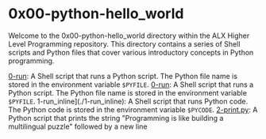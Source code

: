 # 0x00-python-hello_world

Welcome to the 0x00-python-hello_world directory within the ALX Higher Level Programming repository. This directory contains a series of Shell scripts and Python files that cover various introductory concepts in Python programming.

[0-run](./0-run): A Shell script that runs a Python script. The Python file name is stored in the environment variable `$PYFILE`.
[0-run](./0-run): A Shell script that runs a Python script. The Python file name is stored in the environment variable `$PYFILE`.
1-run_inline](./1-run_inline): A Shell script that runs Python code. The Python code is stored in the environment variable `$PYCODE`.
[2-print.py](./2-print.py): A Python script that prints the string "Programming is like building a multilingual puzzle" followed by a new line

